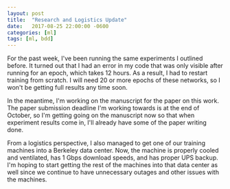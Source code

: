 ```yaml
---
layout: post
title:  "Research and Logistics Update"
date:   2017-08-25 22:00:00 -0600
categories: [ml]
tags: [ml, bdd]
---
```

For the past week, I've been running the same experiments I outlined before. It turned out that I had an error in my code that was only visible after running for an epoch, which takes 12 hours. As a result, I had to restart training from scratch. I will need 20 or more epochs of these networks, so I won't be getting full results any time soon.

In the meantime, I'm working on the manuscript for the paper on this work. The paper submission deadline I'm working towards is at the end of October, so I'm getting going on the manuscript now so that when experiment results come in, I'll already have some of the paper writing done.

From a logistics perspective, I also managed to get one of our training machines into a Berkeley data center. Now, the machine is properly cooled and ventilated, has 1 Gbps download speeds, and has proper UPS backup. I'm hoping to start getting the rest of the machines into that data center as well since we continue to have unnecessary outages and other issues with the machines.
